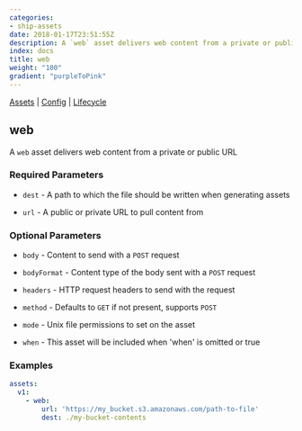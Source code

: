 ```yaml
---
categories:
- ship-assets
date: 2018-01-17T23:51:55Z
description: A `web` asset delivers web content from a private or public URL
index: docs
title: web
weight: "100"
gradient: "purpleToPink"
---
```


[Assets](/api/ship-assets/overview) | [Config](/api/ship-config/overview) | [Lifecycle](/api/ship-lifecycle/overview)

## web

A `web` asset delivers web content from a private or public URL





### Required Parameters


- `dest` - A path to which the file should be written when generating assets


- `url` - A public or private URL to pull content from



### Optional Parameters


- `body` - Content to send with a `POST` request


- `bodyFormat` - Content type of the body sent with a `POST` request


- `headers` - HTTP request headers to send with the request


- `method` - Defaults to `GET` if not present, supports `POST`


- `mode` - Unix file permissions to set on the asset


- `when` - This asset will be included when 'when' is omitted or true


### Examples

```yaml
assets:
  v1:
    - web:
        url: 'https://my_bucket.s3.amazonaws.com/path-to-file'
        dest: ./my-bucket-contents
```
